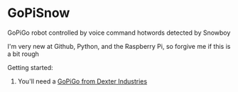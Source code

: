 # GoPiSnow
GoPiGo robot controlled by voice command hotwords detected by Snowboy

I'm very new at Github, Python, and the Raspberry Pi, so forgive me if this is a bit rough

Getting started:
1. You'll need a [GoPiGo from Dexter Industries](https://www.dexterindustries.com/gopigo/)
